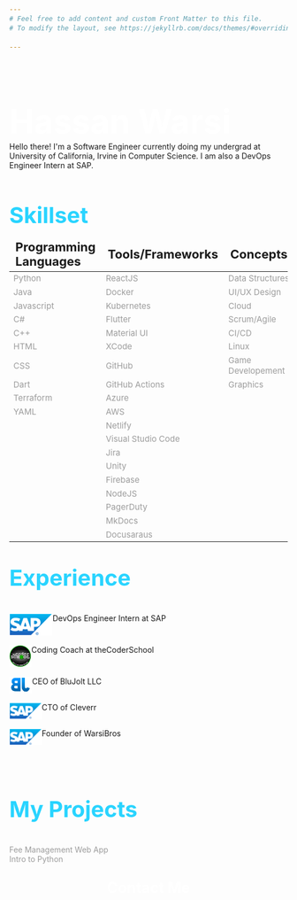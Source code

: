 ```yaml
---
# Feel free to add content and custom Front Matter to this file.
# To modify the layout, see https://jekyllrb.com/docs/themes/#overriding-theme-defaults

---
```

<style>
p {
    color:#9c9c9c;
}
</style>
<br>
<p style="font-size:45pt;color:white;font-weight:bold;padding-bottom:0px;margin-bottom:1px">Hassan Warsi</p>
Hello there! I'm a Software Engineer currently doing my undergrad at University of California, Irvine in Computer Science.  I am also a DevOps Engineer Intern at SAP.
<br><br>
<p style="font-size:30pt;color:#29d4ff;font-weight:bold;padding-bottom:0px;margin-bottom:1px">Skillset</p>

<style scoped>
table {
}
th {
    text-align: left;
    font-size: 22px;
}
td {
    font-size: 15px;
    color: #9c9c9c;
}
table, td, th {
        border: 0px solid black;
        }
</style>

|Programming Languages | Tools/Frameworks | Concepts |
|------------|-----------|-------------|
| Python | ReactJS| Data Structures |
|Java  | Docker|  UI/UX Design |
|Javascript| Kubernetes| Cloud |
|C#| Flutter| Scrum/Agile |
|C++| Material UI| CI/CD |
|HTML| XCode| Linux |
|CSS| GitHub |  Game Developement |
|Dart| GitHub Actions | Graphics |
|Terraform| Azure | |
|YAML|AWS | |
|    | Netlify | |
|    | Visual Studio Code |    |
|    | Jira |    |
|    | Unity |    |
|    | Firebase |    |
|    | NodeJS |    |
|    | PagerDuty |    |
|    | MkDocs |    |
|    | Docusaraus |    |



<p style="font-size:30pt;color:#29d4ff;font-weight:bold">Experience</p>

<div style="display:flex;flex-direction:column">

<div style="display:flex;align-content:center;border:none;border-radius:1px;" >
<img src="sap.png" alt="SAP Logo" height="40"/> DevOps Engineer Intern at SAP
</div><br>

<div style="display:flex;align-content:center;border:none;border-radius:0px;" >
<img src="thecoderschool.png" alt="theCoderSchool Logo" height="40"/> Coding Coach at theCoderSchool
</div><br>

<div style="display:flex;align-content:center;border:none;border-radius:0px;" >
<img src="blujolt.png" alt="BluJolt" height="30"/> CEO of BluJolt LLC
</div><br>

<div style="display:flex;align-content:center;border:none;border-radius:0px;" >
<img src="sap.png" alt="SAP Logo" height="30"/> CTO of Cleverr
</div><br>

<div style="display:flex;align-content:center;border:none;border-radius:0px;" >
<img src="sap.png" alt="SAP Logo" height="30"/> Founder of WarsiBros
</div><br>
</div>
<br>
<br>
<p style="font-size:30pt;color:#29d4ff;font-weight:bold">My Projects</p>

Fee Management Web App<br/>
Intro to Python


<p style="font-size:20pt;color:white;font-weight:bold;text-align:center">Contact Me</p>







